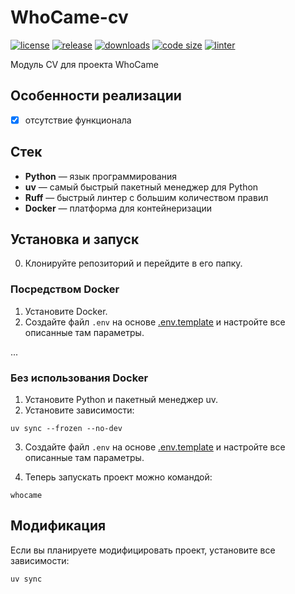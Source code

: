 # WhoCame-cv

[![license](https://img.shields.io/github/license/code-418-dpr/WhoCame-cv)](https://opensource.org/licenses/MIT)
[![release](https://img.shields.io/github/v/release/code-418-dpr/WhoCame-cv?include_prereleases)](https://github.com/code-418-dpr/WhoCame-cv/releases)
[![downloads](https://img.shields.io/github/downloads/code-418-dpr/WhoCame-cv/total)](https://github.com/code-418-dpr/WhoCame-cv/releases)
[![code size](https://img.shields.io/github/languages/code-size/code-418-dpr/WhoCame-cv.svg)](https://github.com/code-418-dpr/WhoCame-cv)
[![linter](https://github.com/code-418-dpr/WhoCame-cv/actions/workflows/linter.yaml/badge.svg)](https://github.com/code-418-dpr/WhoCame-cv/actions/workflows/linter.yaml)

Модуль CV для проекта WhoCame

## Особенности реализации

- [x] отсутствие функционала

## Стек

- **Python** — язык программирования
- **uv** — самый быстрый пакетный менеджер для Python
- **Ruff** — быстрый линтер с большим количеством правил
- **Docker** — платформа для контейнеризации

## Установка и запуск

0. Клонируйте репозиторий и перейдите в его папку.

### Посредством Docker

1. Установите Docker.
2. Создайте файл `.env` на основе [.env.template](.env.template) и настройте все описанные там параметры.

...

### Без использования Docker

1. Установите Python и пакетный менеджер uv.
2. Установите зависимости:

```shell
uv sync --frozen --no-dev
```

3. Создайте файл `.env` на основе [.env.template](.env.template) и настройте все описанные там параметры.

4. Теперь запускать проект можно командой:

```shell
whocame
```

## Модификация

Если вы планируете модифицировать проект, установите все зависимости:

```shell
uv sync
```
